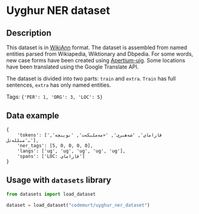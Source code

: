 # Uyghur NER dataset

## Description

This dataset is in [WikiAnn](https://huggingface.co/datasets/wikiann) format. The dataset is assembled from named entities parsed from Wikiapedia, Wiktionary and Dbpedia. For some words, new case forms have been created using [Apertium-uig](https://github.com/apertium/apertium-uig). Some locations have been translated using the Google Translate API.

The dataset is divided into two parts: `train` and `extra`. `Train` has full sentences, `extra` has only named entities.

Tags: `{'PER': 1, 'ORG': 3, 'LOC': 5}`

## Data example

```
{
	'tokens': ['قاراماي', 'شەھىرى', '«مەملىكەت', 'بويىچە', 'مىللەتل…'],
 	'ner_tags': [5, 0, 0, 0, 0],
 	'langs': ['ug', 'ug', 'ug', 'ug', 'ug'],
 	'spans': ['LOC: قاراماي']
}
```

## Usage with `datasets` library

```py
from datasets import load_dataset

dataset = load_dataset("codemurt/uyghur_ner_dataset") 
```
